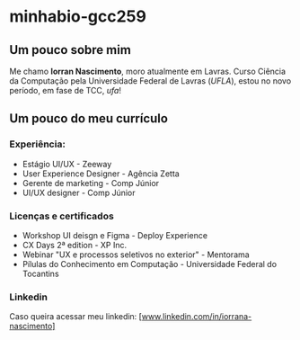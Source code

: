 # minhabio-gcc259

## Um pouco sobre mim
Me chamo **Iorran Nascimento**, moro atualmente em Lavras.
Curso Ciência da Computação pela Universidade Federal de Lavras (_UFLA_), estou no novo período, em fase de TCC, _ufa_!


## Um pouco do meu currículo

### Experiência:
* Estágio UI/UX - Zeeway
* User Experience Designer - Agência Zetta
* Gerente de marketing - Comp Júnior
* UI/UX designer - Comp Júnior
  
### Licenças e certificados
 * Workshop UI deisgn e Figma - Deploy Experience
 * CX Days 2ª edition - XP Inc.
 * Webinar "UX  e processos seletivos no exterior" - Mentorama
 * Pílulas do Conhecimento em Computação - Universidade Federal do Tocantins
   
### Linkedin
Caso queira acessar meu linkedin: [www.linkedin.com/in/iorrana-nascimento]



